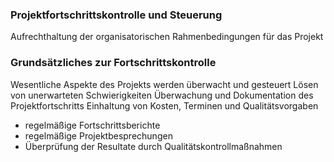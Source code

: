### Projektfortschrittskontrolle und Steuerung

Aufrechthaltung der organisatorischen Rahmenbedingungen für das Projekt

### Grundsätzliches zur Fortschrittskontrolle

Wesentliche Aspekte des Projekts werden überwacht und gesteuert
Lösen von unerwarteten Schwierigkeiten
Überwachung und Dokumentation des Projektfortschritts
Einhaltung von Kosten, Terminen und Qualitätsvorgaben

- regelmäßige Fortschrittsberichte
- regelmäßige Projektbesprechungen
- Überprüfung der Resultate durch Qualitätskontrollmaßnahmen
